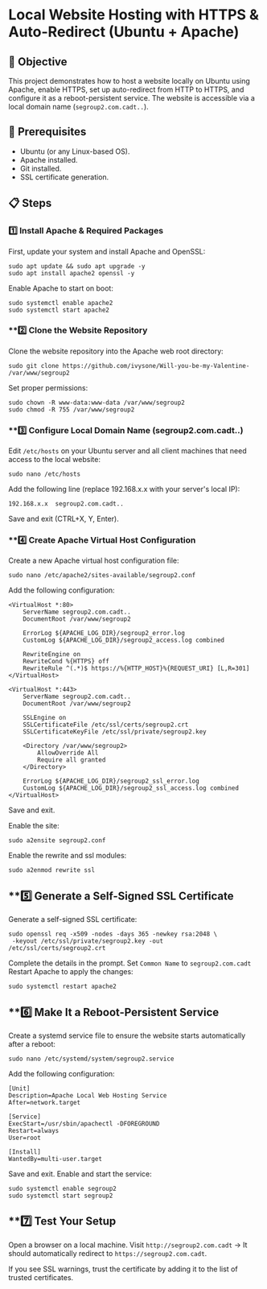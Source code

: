 # Local Website Hosting with HTTPS & Auto-Redirect (Ubuntu + Apache)

## **🚀 Objective**
This project demonstrates how to host a website locally on Ubuntu using Apache, enable HTTPS, set up auto-redirect from HTTP to HTTPS, and configure it as a reboot-persistent service. The website is accessible via a local domain name (`segroup2.com.cadt..`).

## **🔧 Prerequisites**
- Ubuntu (or any Linux-based OS).
- Apache installed.
- Git installed.
- SSL certificate generation.

## **📋 Steps**

### **1️⃣ Install Apache & Required Packages**
First, update your system and install Apache and OpenSSL:
```
sudo apt update && sudo apt upgrade -y
sudo apt install apache2 openssl -y
```
Enable Apache to start on boot:
```
sudo systemctl enable apache2
sudo systemctl start apache2

```
### **2️⃣ Clone the Website Repository
Clone the website repository into the Apache web root directory:
```
sudo git clone https://github.com/ivysone/Will-you-be-my-Valentine- /var/www/segroup2
```
Set proper permissions:
```
sudo chown -R www-data:www-data /var/www/segroup2
sudo chmod -R 755 /var/www/segroup2
```
### **3️⃣ Configure Local Domain Name (segroup2.com.cadt..)
Edit `/etc/hosts` on your Ubuntu server and all client machines that need access to the local website:
```
sudo nano /etc/hosts
```
Add the following line (replace 192.168.x.x with your server's local IP):
```
192.168.x.x  segroup2.com.cadt..
```
Save and exit (CTRL+X, Y, Enter).
### **4️⃣ Create Apache Virtual Host Configuration
Create a new Apache virtual host configuration file:
```
sudo nano /etc/apache2/sites-available/segroup2.conf
```
Add the following configuration:
```
<VirtualHost *:80>
    ServerName segroup2.com.cadt..
    DocumentRoot /var/www/segroup2

    ErrorLog ${APACHE_LOG_DIR}/segroup2_error.log
    CustomLog ${APACHE_LOG_DIR}/segroup2_access.log combined

    RewriteEngine on
    RewriteCond %{HTTPS} off
    RewriteRule ^(.*)$ https://%{HTTP_HOST}%{REQUEST_URI} [L,R=301]
</VirtualHost>

<VirtualHost *:443>
    ServerName segroup2.com.cadt..
    DocumentRoot /var/www/segroup2

    SSLEngine on
    SSLCertificateFile /etc/ssl/certs/segroup2.crt
    SSLCertificateKeyFile /etc/ssl/private/segroup2.key

    <Directory /var/www/segroup2>
        AllowOverride All
        Require all granted
    </Directory>

    ErrorLog ${APACHE_LOG_DIR}/segroup2_ssl_error.log
    CustomLog ${APACHE_LOG_DIR}/segroup2_ssl_access.log combined
</VirtualHost>
```
Save and exit.

Enable the site:
```
sudo a2ensite segroup2.conf
```
Enable the rewrite and ssl modules:
```
sudo a2enmod rewrite ssl
```
## **5️⃣ Generate a Self-Signed SSL Certificate
Generate a self-signed SSL certificate:
```
sudo openssl req -x509 -nodes -days 365 -newkey rsa:2048 \
 -keyout /etc/ssl/private/segroup2.key -out /etc/ssl/certs/segroup2.crt
```
Complete the details in the prompt. Set `Common Name` to `segroup2.com.cadt`
Restart Apache to apply the changes:
```
sudo systemctl restart apache2
```
## **6️⃣ Make It a Reboot-Persistent Service
Create a systemd service file to ensure the website starts automatically after a reboot:
```
sudo nano /etc/systemd/system/segroup2.service
```
Add the following configuration:
```
[Unit]
Description=Apache Local Web Hosting Service
After=network.target

[Service]
ExecStart=/usr/sbin/apachectl -DFOREGROUND
Restart=always
User=root

[Install]
WantedBy=multi-user.target
```
Save and exit.
Enable and start the service:
```
sudo systemctl enable segroup2
sudo systemctl start segroup2
```
## **7️⃣ Test Your Setup
Open a browser on a local machine.
Visit `http://segroup2.com.cadt` → It should automatically redirect to `https://segroup2.com.cadt`.

If you see SSL warnings, trust the certificate by adding it to the list of trusted certificates.
